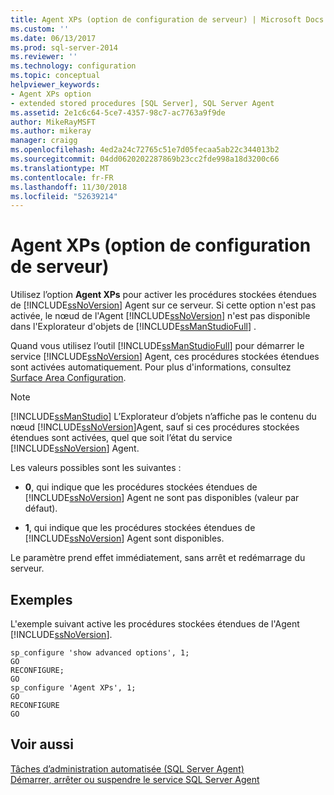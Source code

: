 ```yaml
---
title: Agent XPs (option de configuration de serveur) | Microsoft Docs
ms.custom: ''
ms.date: 06/13/2017
ms.prod: sql-server-2014
ms.reviewer: ''
ms.technology: configuration
ms.topic: conceptual
helpviewer_keywords:
- Agent XPs option
- extended stored procedures [SQL Server], SQL Server Agent
ms.assetid: 2e1c6c64-5ce7-4357-98c7-ac7763a9f9de
author: MikeRayMSFT
ms.author: mikeray
manager: craigg
ms.openlocfilehash: 4ed2a24c72765c51e7d05fecaa5ab22c344013b2
ms.sourcegitcommit: 04dd0620202287869b23cc2fde998a18d3200c66
ms.translationtype: MT
ms.contentlocale: fr-FR
ms.lasthandoff: 11/30/2018
ms.locfileid: "52639214"
---
```

# <a name="agent-xps-server-configuration-option"></a>Agent XPs (option de configuration de serveur)
  Utilisez l’option **Agent XPs** pour activer les procédures stockées étendues de [!INCLUDE[ssNoVersion](../../includes/ssnoversion-md.md)] Agent sur ce serveur. Si cette option n'est pas activée, le nœud de l'Agent [!INCLUDE[ssNoVersion](../../includes/ssnoversion-md.md)] n'est pas disponible dans l'Explorateur d'objets de [!INCLUDE[ssManStudioFull](../../includes/ssmanstudiofull-md.md)] .  
  
 Quand vous utilisez l’outil [!INCLUDE[ssManStudioFull](../../includes/ssmanstudiofull-md.md)] pour démarrer le service [!INCLUDE[ssNoVersion](../../includes/ssnoversion-md.md)] Agent, ces procédures stockées étendues sont activées automatiquement. Pour plus d'informations, consultez [Surface Area Configuration](../../relational-databases/security/surface-area-configuration.md).  
  
> [!NOTE]  
>  [!INCLUDE[ssManStudio](../../includes/ssmanstudio-md.md)] L’Explorateur d’objets n’affiche pas le contenu du nœud [!INCLUDE[ssNoVersion](../../includes/ssnoversion-md.md)]Agent, sauf si ces procédures stockées étendues sont activées, quel que soit l’état du service [!INCLUDE[ssNoVersion](../../includes/ssnoversion-md.md)] Agent.  
  
 Les valeurs possibles sont les suivantes :  
  
-   **0**, qui indique que les procédures stockées étendues de [!INCLUDE[ssNoVersion](../../includes/ssnoversion-md.md)] Agent ne sont pas disponibles (valeur par défaut).  
  
-   **1**, qui indique que les procédures stockées étendues de [!INCLUDE[ssNoVersion](../../includes/ssnoversion-md.md)] Agent sont disponibles.  
  
 Le paramètre prend effet immédiatement, sans arrêt et redémarrage du serveur.  
  
## <a name="examples"></a>Exemples  
 L'exemple suivant active les procédures stockées étendues de l'Agent [!INCLUDE[ssNoVersion](../../includes/ssnoversion-md.md)].  
  
```  
sp_configure 'show advanced options', 1;  
GO  
RECONFIGURE;  
GO  
sp_configure 'Agent XPs', 1;  
GO  
RECONFIGURE  
GO  
```  
  
## <a name="see-also"></a>Voir aussi  
 [Tâches d’administration automatisée &#40;SQL Server Agent&#41;](../../ssms/agent/sql-server-agent.md)   
 [Démarrer, arrêter ou suspendre le service SQL Server Agent](../../ssms/agent/start-stop-or-pause-the-sql-server-agent-service.md)  
  
  
